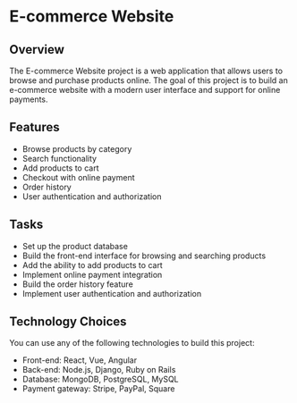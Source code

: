 # E-commerce Website

## Overview

The E-commerce Website project is a web application that allows users to browse and purchase products online. The goal of this project is to build an e-commerce website with a modern user interface and support for online payments.

## Features

- Browse products by category
- Search functionality
- Add products to cart
- Checkout with online payment
- Order history
- User authentication and authorization

## Tasks

- Set up the product database
- Build the front-end interface for browsing and searching products
- Add the ability to add products to cart
- Implement online payment integration
- Build the order history feature
- Implement user authentication and authorization

## Technology Choices

You can use any of the following technologies to build this project:

- Front-end: React, Vue, Angular
- Back-end: Node.js, Django, Ruby on Rails
- Database: MongoDB, PostgreSQL, MySQL
- Payment gateway: Stripe, PayPal, Square

